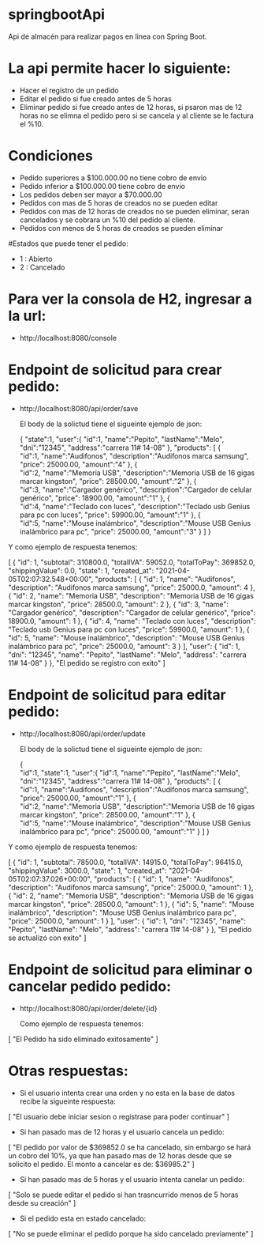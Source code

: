 # springbootApi
Api de  almacén para realizar pagos en linea con Spring Boot.


# La api permite hacer lo siguiente:

- Hacer el registro de un pedido
- Editar el pedido si fue creado antes de 5 horas
- Eliminar pedido si fue creado antes de 12 horas, si psaron mas de 12 horas no se elimna el pedido pero si se cancela y al cliente se le factura el %10.

# Condiciones

- Pedido superiores a $100.000.00 no tiene cobro de envio
- Pedido inferior a $100.000.00  tiene cobro de envio
- Los pedidos deben ser mayor a $70.000.00
- Pedidos con mas de 5 horas de creados no se pueden editar
- Pedidos con mas de 12 horas de creados no se pueden eliminar, seran cancelados y se cobrara un %10 del pedido al cliente.
- Pedidos con menos de 5 horas de creados se pueden eliminar

#Estados que puede tener el pedido:
- 1 : Abierto
- 2 : Cancelado

# Para ver la consola de H2, ingresar a la url:

- http://localhost:8080/console


# Endpoint de solicitud para crear pedido: 

- http://localhost:8080/api/order/save
  
  El body de la solictud tiene el sigueinte ejemplo de json:
  
  {
    "state":1,
    "user":{
        "id":1,
        "name":"Pepito",
        "lastName":"Melo",
        "dni":"12345",
        "address":"carrera 11# 14-08"
    },
    "products": [
        {   
            "id":1,
            "name":"Audifonos",
            "description":"Audifonos marca samsung",
            "price": 25000.00,
            "amount":"4"
        },
        {   
            "id":2,
            "name":"Memoria USB",
            "description":"Memoria USB de 16 gigas marcar kingston",
            "price": 28500.00,
            "amount":"2"
        },
        {   
            "id":3,
            "name":"Cargador genérico",
            "description":"Cargador de celular genérico",
            "price": 18900.00,
            "amount":"1"
        },
        {   
            "id":4,
            "name":"Teclado con luces",
            "description":"Teclado usb Genius para pc con luces",
            "price": 59900.00,
            "amount":"1"
        },
        {   
            "id":5,
            "name":"Mouse inalámbrico",
            "description":"Mouse USB Genius inalámbrico para pc",
            "price": 25000.00,
            "amount":"3"
        }
    ]
}

Y como ejemplo de respuesta tenemos:

[
    {
        "id": 1,
        "subtotal": 310800.0,
        "totalIVA": 59052.0,
        "totalToPay": 369852.0,
        "shippingValue": 0.0,
        "state": 1,
        "created_at": "2021-04-05T02:07:32.548+00:00",
        "products": [
            {
                "id": 1,
                "name": "Audifonos",
                "description": "Audifonos marca samsung",
                "price": 25000.0,
                "amount": 4
            },
            {
                "id": 2,
                "name": "Memoria USB",
                "description": "Memoria USB de 16 gigas marcar kingston",
                "price": 28500.0,
                "amount": 2
            },
            {
                "id": 3,
                "name": "Cargador genérico",
                "description": "Cargador de celular genérico",
                "price": 18900.0,
                "amount": 1
            },
            {
                "id": 4,
                "name": "Teclado con luces",
                "description": "Teclado usb Genius para pc con luces",
                "price": 59900.0,
                "amount": 1
            },
            {
                "id": 5,
                "name": "Mouse inalámbrico",
                "description": "Mouse USB Genius inalámbrico para pc",
                "price": 25000.0,
                "amount": 3
            }
        ],
        "user": {
            "id": 1,
            "dni": "12345",
            "name": "Pepito",
            "lastName": "Melo",
            "address": "carrera 11# 14-08"
        }
    },
    "El pedido se registro con exito"
]




# Endpoint de solicitud para editar pedido: 

- http://localhost:8080/api/order/update
  
   El body de la solictud tiene el sigueinte ejemplo de json:
  
  {   
    "id":1,
    "state":1,
    "user":{
        "id":1,
        "name":"Pepito",
        "lastName":"Melo",
        "dni":"12345",
        "address":"carrera 11# 14-08"
    },
    "products": [
        {   
            "id":1,
            "name":"Audifonos",
            "description":"Audifonos marca samsung",
            "price": 25000.00,
            "amount":"1"
        },
        {   
            "id":2,
            "name":"Memoria USB",
            "description":"Memoria USB de 16 gigas marcar kingston",
            "price": 28500.00,
            "amount":"1"
        },
        {   
            "id":5,
            "name":"Mouse inalámbrico",
            "description":"Mouse USB Genius inalámbrico para pc",
            "price": 25000.00,
            "amount":"1"
        }
    ]
}



Y como ejemplo de respuesta tenemos:

[
    {
        "id": 1,
        "subtotal": 78500.0,
        "totalIVA": 14915.0,
        "totalToPay": 96415.0,
        "shippingValue": 3000.0,
        "state": 1,
        "created_at": "2021-04-05T02:07:37.026+00:00",
        "products": [
            {
                "id": 1,
                "name": "Audifonos",
                "description": "Audifonos marca samsung",
                "price": 25000.0,
                "amount": 1
            },
            {
                "id": 2,
                "name": "Memoria USB",
                "description": "Memoria USB de 16 gigas marcar kingston",
                "price": 28500.0,
                "amount": 1
            },
            {
                "id": 5,
                "name": "Mouse inalámbrico",
                "description": "Mouse USB Genius inalámbrico para pc",
                "price": 25000.0,
                "amount": 1
            }
        ],
        "user": {
            "id": 1,
            "dni": "12345",
            "name": "Pepito",
            "lastName": "Melo",
            "address": "carrera 11# 14-08"
        }
    },
    "El pedido se actualizó con exito"
]


# Endpoint de solicitud para eliminar o cancelar pedido pedido: 

- http://localhost:8080/api/order/delete/{id}
  
  Como ejemplo de respuesta tenemos:

[
    "El Pedido ha sido eliminado exitosamente"
]



# Otras respuestas:

- Si el usuario intenta crear una orden y no esta en la base de datos recibe la sigueinte respuesta:

[
    "El usuario debe iniciar sesion o registrase para poder continuar"
]


- Si han pasado mas de 12 horas y el usuario cancela un pedido:

[
    "El pedido por valor de $369852.0 se ha cancelado, sin embargo se hará un cobro del 10%, ya que han pasado mas de 12 horas desde que se solicito el pedido. El monto a cancelar es de: $36985.2"
]


- Si han pasado mas de 5 horas y el usuario intenta canelar un pedido:

[
    "Solo se puede editar el pedido si han trasncurrido menos de 5 horas desde su creación"
]

- Si el pedido esta en estado cancelado:

[
    "No se puede eliminar el pedido porque ha sido cancelado previamente"
]



